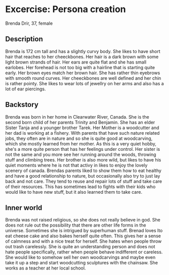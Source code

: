 # Excercise: Persona creation
Brenda Drir, 37, female

## Description
Brenda is 172 cm tall and has a slightly curvy body. She likes to have short hair that reaches to her cheeckbones. Her hair is a dark brown with some light brown strands of hair. Her ears are quite flat and she has small earlobes. Her forehead is not too big with a hairline that is starting quite early. Her brown eyes match her brown hair. She has rather thin eyebrows with smooth round curves. Her cheeckbones are well defined and her chin is rather pointy. She likes to wear lots of jewellry on her arms and also has a lot of ear piercings.

## Backstory
Brenda was born in her home in Clearwater River, Canada. She is the second born child of her parents Trinity and Benjamin. She has an elder Sister Tanja and a younger brother Tarek. Her Mother is a woodcutter and her dad is working at a fishery. With parents that have such nature related jobs, they often are in nature and so she is quite good at woodcarving, which she mostly learned from her mother. As this is a very quiet hobby, she's a more quite person that has her feelings under control. Her sister is not the same and you more see her running around the woods, throwing stuff and climbing trees. Her brother is also more wild, but likes to have his quiet moments where he is not that activy in likes to enjoy the lovely scenery of canada.
Brendas parents liked to show them how to eat healthy and have a good relationship to nature, but occasionally also try to just lay back and not care. They tend to reuse and repair lots of stuff and take care of their resources. This has sometimes lead to fights with their kids who would like to have new stuff, but it also learned them to take care.

## Inner world
Brenda was not raised religious, so she does not really believe in god. She does not rule out the possibility that there are other life forms in the universe. Sometimes she is intrigued by superhuman stuff. Brenad loves lto eat cheese cake and also bakes herself quite often. This gives her a sense of calmness and with a nice treat for herself. She hates when people throw out trash carelessly. She is quite an understanding person and does not hate people specifically, rather when people behave indifferent or careless. She would like to somehow sell her own woodcarvings and maybe even take it up a step and start woodcutting sculptures with the chainsaw. She works as a teacher at her local school.

